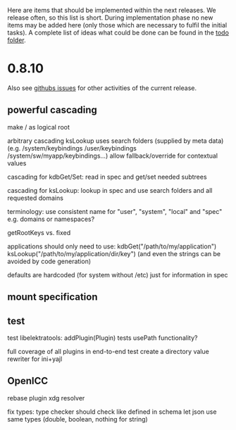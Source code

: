 Here are items that should be implemented within the next releases.
We release often, so this list is short.
During implementation phase no new items may be added here (only
those which are necessary to fulfil the initial tasks).
A complete list of ideas what could be done can be found in the
[todo folder](.).


# 0.8.10 #

Also see [githubs issues](https://github.com/ElektraInitiative/libelektra/issues)
for other activities of the current release.

## powerful cascading ##

make / as logical root

arbitrary cascading
	ksLookup uses search folders (supplied by meta data)
	(e.g. /system/keybindings /user/keybindings /system/sw/myapp/keybindings...)
	allow fallback/override for contextual values

cascading for kdbGet/Set:
	read in spec and get/set needed subtrees

cascading for ksLookup:
	lookup in spec and use search folders and all requested domains

terminology:
	use consistent name for "user", "system", "local" and "spec"
	e.g. domains or namespaces?

getRootKeys vs. fixed

applications should only need to use:
kdbGet("/path/to/my/application")
ksLookup("/path/to/my/application/dir/key")
	(and even the strings can be avoided by code generation)

defaults are hardcoded (for system without /etc)
	just for information in spec

## mount specification ##


## test ##

test libelektratools:
	addPlugin(Plugin) tests
	usePath functionality?

full coverage of all plugins in end-to-end test
	create a directory value rewriter for ini+yajl


## OpenICC ##

rebase plugin
xdg resolver

fix types:
	type checker should check like defined in schema
	let json use same types (double, boolean, nothing for string)
